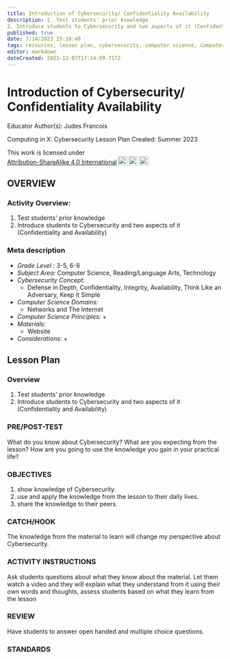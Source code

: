 ```yaml
---
title: Introduction of Cybersecurity/ Confidentiality Availability
description: 1. Test students' prior knowledge
2. Introduce students to Cybersecurity and two aspects of it (Confidentiality and Availability)
published: true
date: 7/14/2023 15:10:49
tags: resources, lesson plan, cybersecurity, computer science, Computer Science, Reading/Language Arts, Technology 
editor: markdown
dateCreated: 2023-12-07T17:14:09.717Z
---
```

# Introduction of Cybersecurity/ Confidentiality Availability


Educator Author(s): Judes Francois


Computing in X: Cybersecurity Lesson Plan 
Created: Summer 2023


<p xmlns:cc="http://creativecommons.org/ns#" >This work is licensed under <a href="http://creativecommons.org/licenses/by-sa/4.0/?ref=chooser-v1" target="_blank" rel="license noopener noreferrer" style="display:inline-block;">Attribution-ShareAlike 4.0 International<img style="height:22px!important;margin-left:3px;vertical-align:text-bottom;" src="https://mirrors.creativecommons.org/presskit/icons/cc.svg?ref=chooser-v1"><img style="height:22px!important;margin-left:3px;vertical-align:text-bottom;" src="https://mirrors.creativecommons.org/presskit/icons/by.svg?ref=chooser-v1"><img style="height:22px!important;margin-left:3px;vertical-align:text-bottom;" src="https://mirrors.creativecommons.org/presskit/icons/sa.svg?ref=chooser-v1"></a></p>





## OVERVIEW


### Activity Overview:  
1. Test students' prior knowledge
2. Introduce students to Cybersecurity and two aspects of it (Confidentiality and Availability)


### Meta description
+ *Grade Level :* 3-5, 6-8 
+ *Subject Area:* Computer Science, Reading/Language Arts, Technology 
+ *Cybersecurity Concept:* 
   + Defense in Depth, Confidentiality, Integrity, Availability, Think Like an Adversary, Keep it Simple
+ *Computer Science Domains:*
   + Networks and The Internet
+ *Computer Science Principles:*
   + 
+ *Materials:* 
   + Website
+ *Considerations:*
   + 


## Lesson Plan
### Overview
1. Test students' prior knowledge
2. Introduce students to Cybersecurity and two aspects of it (Confidentiality and Availability)


### PRE/POST-TEST
What do you know about Cybersecurity?
What are you expecting from the lesson?
How are you going to use the knowledge you gain in your practical life?


### OBJECTIVES
1. show knowledge of Cybersecurity.
2. use and apply the knowledge from the lesson to their daily lives.
3. share the knowledge to their peers.


### CATCH/HOOK
The knowledge from the material to learn will change my perspective about Cybersecurity.


### ACTIVITY INSTRUCTIONS
Ask students questions about what they know about the material. Let them watch a video and they will explain what they understand from it using their own words and thoughts, assess students based on what they learn from the lesson






### REVIEW
Have students to answer open handed and multiple choice questions.


### STANDARDS